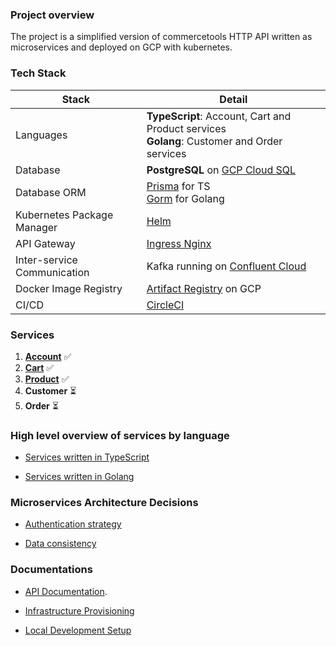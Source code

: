 ### Project overview

The project is a simplified version of commercetools HTTP API written as microservices and deployed on GCP with kubernetes.

### Tech Stack

| Stack                       | Detail                                                                                          |
| --------------------------- | ----------------------------------------------------------------------------------------------- |
| Languages                   | **TypeScript**: Account, Cart and Product services <br> **Golang**: Customer and Order services |
| Database                    | **PostgreSQL** on [GCP Cloud SQL](https://cloud.google.com/sql)                                 |
| Database ORM                | [Prisma](https://www.prisma.io/) for TS <br> [Gorm](https://gorm.io/) for Golang                |
| Kubernetes Package Manager  | [Helm](https://helm.sh/)                                                                        |
| API Gateway                 | [Ingress Nginx](https://kubernetes.github.io/ingress-nginx/)                                    |
| Inter-service Communication | Kafka running on [Confluent Cloud](https://www.confluent.io/confluent-cloud/)                   |
| Docker Image Registry       | [Artifact Registry](https://cloud.google.com/artifact-registry) on GCP                          |
| CI/CD                       | [CircleCI](https://circleci.com/)                                                               |

### Services

1. **[Account](/services/account/README.md)** ✅
2. **[Cart](/services/cart/README.md)** ✅
3. **[Product](/services/product/README.md)** ✅
4. **Customer** ⏳
5. **Order** ⏳

### High level overview of services by language

- [Services written in TypeScript](/docs/OVERVIEW_TYPESCRIPT.md)

- [Services written in Golang](/docs/OVERVIEW_GOLANG.md)

### Microservices Architecture Decisions

- [Authentication strategy](/docs/AUTHENTICATION_STRATEGY.md)

- [Data consistency](/docs/DATA_CONSISTENCY.md)

### Documentations

- [API Documentation](https://documenter.getpostman.com/view/8722825/2s8YsryZiW).

- [Infrastructure Provisioning](/docs/INFRASTRUCTURE_PROVISIONING_ON_GCP.md)

- [Local Development Setup](/docs/LOCAL_DEV_SETUP.md)
